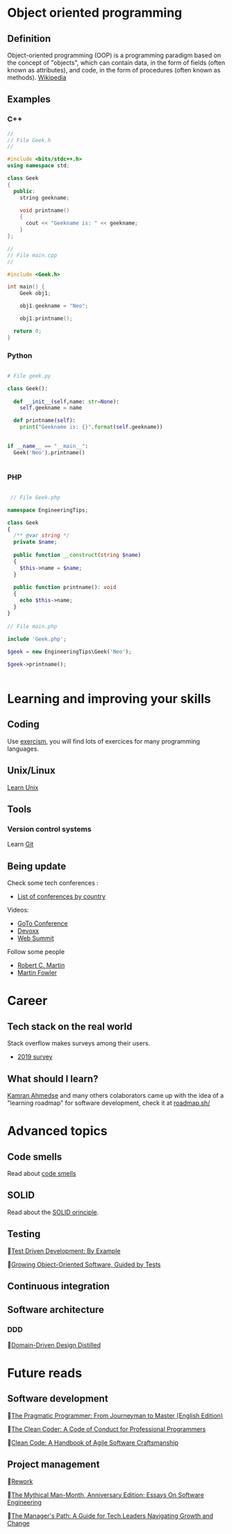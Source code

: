 # Object oriented programming
## Definition
  Object-oriented programming (OOP) is a programming paradigm based on the concept of "objects", which can contain data, in the form of fields (often known as attributes), and code, in the form of procedures (often known as methods). [Wikipedia](https://en.wikipedia.org/wiki/Object-oriented_programming)
## Examples
### C++

```c++
//
// File Geek.h
//

#include <bits/stdc++.h> 
using namespace std; 

class Geek 
{ 
  public: 
	string geekname; 

	void printname() 
	{ 
	  cout << "Geekname is: " << geekname; 
	} 
}; 

//
// File main.cpp
//

#include <Geek.h> 

int main() { 
	Geek obj1; 

	obj1.geekname = "Neo"; 

	obj1.printname(); 

  return 0; 
} 
```

### Python
```python

# File geek.py

class Geek():
    
  def __init__(self,name: str=None):
    self.geekname = name

  def printname(self):
    print("Geekname is: {}".format(self.geekname))
      

if __name__ == "__main__":
  Geek('Neo').printname()
  
```

### PHP
```php

 // File Geek.php

namespace EngineeringTips;

class Geek 
{
  /** @var string */
  private $name;
  
  public function __construct(string $name) 
  {
    $this->name = $name;
  }
  
  public function printname(): void 
  {
    echo $this->name;
  }
}
    
// File main.php
  
include 'Geek.php';

$geek = new EngineeringTips\Geek('Neo');

$geek->printname();
  
```

# Learning and improving your skills
## Coding
Use [exercism](https://exercism.io/), you will find lots of exercices for many programming languages.

## Unix/Linux
[Learn Unix](https://es.coursera.org/learn/unix)

## Tools
### Version control systems

Learn [Git](https://try.github.io/)


## Being update
Check some tech conferences : 
* [List of conferences by country](https://techconferences.co/)

Videos:

* [GoTo Conference](https://www.youtube.com/channel/UCs_tLP3AiwYKwdUHpltJPuA)
* [Devoxx](https://www.youtube.com/channel/UCCBVCTuk6uJrN3iFV_3vurg)
* [Web Summit](https://www.youtube.com/channel/UCJtkHqH4Qof97TSx7BzE5IQ/videos)

Follow some people

* [Robert C. Martin](https://twitter.com/unclebobmartin)
* [Martin Fowler](https://twitter.com/martinfowler)

# Career
## Tech stack on the real world
Stack overflow makes surveys among their users.
* [2019 survey](https://insights.stackoverflow.com/survey/2019)

## What should I learn?
[Kamran Ahmedse](https://twitter.com/kamranahmedse) and many others colaborators came up with the idea of a "learning roadmap" for software development, check it at [roadmap.sh/](https://roadmap.sh/)

# Advanced topics

## Code smells 
Read about [code smells](https://en.wikipedia.org/wiki/Code_smell)

## SOLID
Read about the [SOLID orinciple](https://en.wikipedia.org/wiki/SOLID).

## Testing
📖[Test Driven Development: By Example](https://www.amazon.com/gp/product/0321146530/ref=x_gr_w_bb_sout)

📖[Growing Object-Oriented Software, Guided by Tests](https://www.amazon.com/gp/product/0321503627/ref=x_gr_w_bb_sout)
    
## Continuous integration

## Software architecture
### DDD
📖[Domain-Driven Design Distilled](https://www.amazon.com/gp/product/0134434420/ref=x_gr_w_bb_sout)

# Future reads
## Software development
📖[The Pragmatic Programmer: From Journeyman to Master (English Edition)](https://www.amazon.es/Pragmatic-Programmer-Journeyman-Master-ebook/dp/B003GCTQAE)

📖[The Clean Coder: A Code of Conduct for Professional Programmers](https://www.amazon.com/gp/product/0137081073/ref=x_gr_w_bb_sout)

📖[Clean Code: A Handbook of Agile Software Craftsmanship](https://www.amazon.com/gp/product/0132350882/ref=x_gr_w_bb_sout)

## Project management
📖[Rework](https://basecamp.com/books/rework)

📖[The Mythical Man-Month, Anniversary Edition: Essays On Software Engineering](https://www.amazon.com/Mythical-Man-Month-Anniversary-Software-Engineering-ebook/dp/B00B8USS14/ref=pd_sim_351_7)

📖[The Manager's Path: A Guide for Tech Leaders Navigating Growth and Change](https://www.amazon.com/Managers-Path-Leaders-Navigating-Growth/dp/1491973897)

